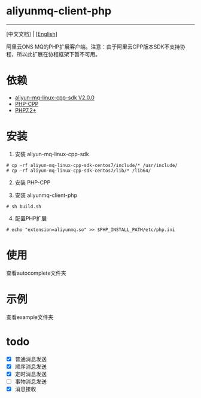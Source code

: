 # aliyunmq-client-php
----------
[中文文档] | [[English]](README.md)


阿里云ONS MQ的PHP扩展客户端。注意：由于阿里云CPP版本SDK不支持协程，所以此扩展在协程框架下暂不可用。

# 依赖

- [aliyun-mq-linux-cpp-sdk V2.0.0](https://ons-client-sdk.oss-cn-hangzhou.aliyuncs.com/linux_all_in_one/V2.0.0/aliyun-mq-linux-cpp-sdk.tar.gz?spm=a2c4g.11186623.2.16.717bd2cc5zhMdW&file=aliyun-mq-linux-cpp-sdk.tar.gz)
- [PHP-CPP](http://www.php-cpp.com/)
- [PHP7.2+](https://www.php.net/)

# 安装

1. 安装 aliyun-mq-linux-cpp-sdk

```
# cp -rf aliyun-mq-linux-cpp-sdk-centos7/include/* /usr/include/
# cp -rf aliyun-mq-linux-cpp-sdk-centos7/lib/* /lib64/
```

2. 安装 PHP-CPP

3. 安装 aliyunmq-client-php

```
# sh build.sh
```

4. 配置PHP扩展

```
# echo "extension=aliyunmq.so" >> $PHP_INSTALL_PATH/etc/php.ini
```

# 使用

查看autocomplete文件夹

# 示例

查看example文件夹

# todo
- [x] 普通消息发送
- [x] 顺序消息发送
- [x] 定时消息发送
- [ ] 事物消息发送
- [x] 消息接收
